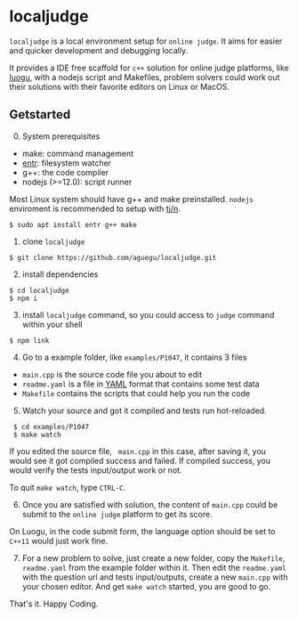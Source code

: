 localjudge
===

`localjudge` is a local environment setup for `online judge`. It aims for easier and quicker development and debugging locally.

It provides a IDE free scaffold for `c++` solution for online judge platforms, like [luogu](https://www.luogu.com.cn), with a nodejs script and Makefiles, problem solvers could work out their solutions with their favorite editors on Linux or MacOS.




Getstarted
---

0. System prerequisites

  * make: command management
  * [entr](http://eradman.com/entrproject/): filesystem watcher
  * g++: the code compiler
  * nodejs (>=12.0): script runner

  Most Linux system should have g++ and make preinstalled. `nodejs` enviroment is recommended to setup with [tj/n](https://github.com/tj/n).
  ```
  $ sudo apt install entr g++ make
  ```

1. clone `localjudge`

```
$ git clone https://github.com/aguegu/localjudge.git
```

2. install dependencies

```
$ cd localjudge
$ npm i
```

3. install `localjudge` command, so you could access to `judge` command within your shell

```
$ npm link
```

4. Go to a example folder, like `examples/P1047`, it contains 3 files

  * `main.cpp` is the source code file you about to edit
  * `readme.yaml` is a file in [YAML](https://yaml.org/) format that contains some test data
  * `Makefile` contains the scripts that could help you run the code

5. Watch your source and got it compiled and tests run hot-reloaded.

```
 $ cd examples/P1047
 $ make watch
```

  If you edited the source file, ` main.cpp` in this case, after saving it, you would see it got compiled success and failed. If compiled success, you would verify the tests input/output work or not.

  To quit `make watch`, type `CTRL-C`.

6. Once you are satisfied with solution, the content of `main.cpp` could be submit to the `online judge` platform to get its score.

  On Luogu, in the code submit form, the language option should be set to `C++11` would just work fine.

7. For a new problem to solve, just create a new folder, copy the `Makefile`, `readme.yaml` from the example folder within it. Then edit the `readme.yaml` with the question url and tests input/outputs, create a new `main.cpp` with your chosen editor. And get `make watch` started, you are good to go.


  That's it. Happy Coding.
